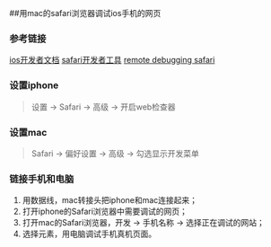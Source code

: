##用mac的safari浏览器调试ios手机的网页
### 参考链接
[ios开发者文档](https://developer.apple.com/documentation)
[safari开发者工具](https://support.apple.com/zh-cn/guide/safari/use-the-safari-develop-menu-sfri20948/mac)
[remote debugging safari](http://blog.idrsolutions.com/2015/02/remote-debugging-ios-safari-on-os-x-windows-and-linux/)
### 设置iphone
> 设置 -> Safari -> 高级 -> 开启web检查器
### 设置mac
> Safari -> 偏好设置 -> 高级 -> 勾选显示开发菜单
### 链接手机和电脑
1. 用数据线，mac转接头把iphone和mac连接起来；
2. 打开iphone的Safari浏览器中需要调试的网页；
3. 打开mac的Safari浏览器，开发 -> 手机名称 -> 选择正在调试的网站；
4. 选择元素，用电脑调试手机真机页面。
